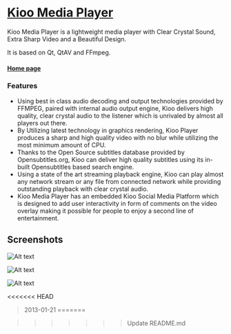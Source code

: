 # [Kioo Media Player](https://kiooplayer.com)

Kioo Media Player is a lightweight media player with Clear Crystal Sound, Extra Sharp Video and a Beautiful Design.

It is based on Qt, QtAV and FFmpeg.

#### [Home page](https://kiooplayer.com)

### Features
- Using best in class audio decoding and output technologies provided by FFMPEG, paired with internal audio output engine, Kioo delivers high quality, clear crystal audio to the listener which is unrivaled by almost all players out there. 
- By Utilizing latest technology in graphics rendering, Kioo Player produces a sharp and high quality video with no blur while utilizing the most minimum amount of CPU. 
- Thanks to the Open Source subtitles database provided by Opensubtitles.org, Kioo can deliver high quality subtitles using its in-built Opensubtitles based search engine. 
- Using a state of the art streaming playback engine, Kioo can play almost any network stream or any file from connected network while providing outstanding playback with clear crystal audio. 
- Kioo Media Player has an embedded Kioo Social Media Platform which is designed to add user interactivity in form of comments on the video overlay making it possible for people to enjoy a second line of entertainment.

Screenshots
----------
![Alt text](https://kiooplayer.com/static/assets/images/1.png "Media Playback")

![Alt text](https://kiooplayer.com/static/assets/images/2.png "Settings Sidebar")

![Alt text](https://kiooplayer.com/static/assets/images/3.png "Playlist Sidebar")

<<<<<<< HEAD
> 2013-01-21
=======

>>>>>>> Update README.md

